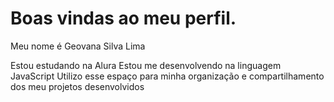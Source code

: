 # Boas vindas ao meu perfil.
Meu nome é Geovana Silva Lima

Estou estudando na Alura
Estou me desenvolvendo na linguagem JavaScript
Utilizo esse espaço para minha organização e compartilhamento dos meu projetos desenvolvidos

